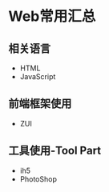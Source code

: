 # Web常用汇总

## 相关语言
  * HTML
  * JavaScript

## 前端框架使用
  * ZUI
   
## 工具使用-Tool Part
  * ih5
  * PhotoShop
  
    